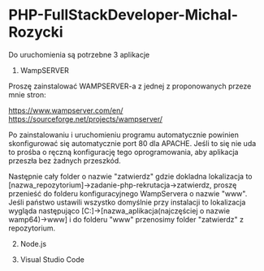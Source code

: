 # PHP-FullStackDeveloper-Michal-Rozycki

Do uruchomienia są potrzebne 3 aplikacje

1. WampSERVER

Proszę zainstalować WAMPSERVER-a z jednej z proponowanych przeze mnie stron:

https://www.wampserver.com/en/
https://sourceforge.net/projects/wampserver/

Po zainstalowaniu i uruchomieniu programu automatycznie powinien skonfigurować się automatycznie port 80 dla APACHE. Jeśli to się nie uda to prośba o ręczną konfigurację tego oprogramowania, aby aplikacja przeszła bez żadnych przeszkód.

Następnie cały folder o nazwie "zatwierdz" gdzie dokladna lokalizacja to [nazwa_repozytorium]->zadanie-php-rekrutacja->zatwierdz, proszę przenieść do folderu konfiguracyjnego WampServera o nazwie "www". Jeśli państwo ustawili wszystko domyślnie przy instalacji to lokalizacja wygląda następująco [C:]->[nazwa_aplikacja(najczęściej o nazwie wamp64)->www] i do folderu "www" przenosimy folder "zatwierdz" z repozytorium.


2. Node.js

3. Visual Studio Code

